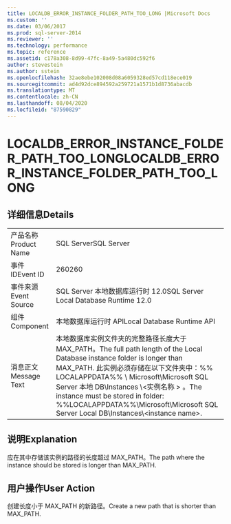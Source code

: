 ```yaml
---
title: LOCALDB_ERROR_INSTANCE_FOLDER_PATH_TOO_LONG |Microsoft Docs
ms.custom: ''
ms.date: 03/06/2017
ms.prod: sql-server-2014
ms.reviewer: ''
ms.technology: performance
ms.topic: reference
ms.assetid: c178a308-8d99-47fc-8a49-5a480dc592f6
author: stevestein
ms.author: sstein
ms.openlocfilehash: 32ae8ebe102008d08a6059328ed57cd118ece019
ms.sourcegitcommit: ad4d92dce894592a259721a1571b1d8736abacdb
ms.translationtype: MT
ms.contentlocale: zh-CN
ms.lasthandoff: 08/04/2020
ms.locfileid: "87590829"
---
```

# <a name="localdb_error_instance_folder_path_too_long"></a><span data-ttu-id="86da8-102">LOCALDB_ERROR_INSTANCE_FOLDER_PATH_TOO_LONG</span><span class="sxs-lookup"><span data-stu-id="86da8-102">LOCALDB_ERROR_INSTANCE_FOLDER_PATH_TOO_LONG</span></span>
    
## <a name="details"></a><span data-ttu-id="86da8-103">详细信息</span><span class="sxs-lookup"><span data-stu-id="86da8-103">Details</span></span>  
  
|||  
|-|-|  
|<span data-ttu-id="86da8-104">产品名称</span><span class="sxs-lookup"><span data-stu-id="86da8-104">Product Name</span></span>|<span data-ttu-id="86da8-105">SQL Server</span><span class="sxs-lookup"><span data-stu-id="86da8-105">SQL Server</span></span>|  
|<span data-ttu-id="86da8-106">事件 ID</span><span class="sxs-lookup"><span data-stu-id="86da8-106">Event ID</span></span>|<span data-ttu-id="86da8-107">260</span><span class="sxs-lookup"><span data-stu-id="86da8-107">260</span></span>|  
|<span data-ttu-id="86da8-108">事件来源</span><span class="sxs-lookup"><span data-stu-id="86da8-108">Event Source</span></span>|<span data-ttu-id="86da8-109">SQL Server 本地数据库运行时 12.0</span><span class="sxs-lookup"><span data-stu-id="86da8-109">SQL Server Local Database Runtime 12.0</span></span>|  
|<span data-ttu-id="86da8-110">组件</span><span class="sxs-lookup"><span data-stu-id="86da8-110">Component</span></span>|<span data-ttu-id="86da8-111">本地数据库运行时 API</span><span class="sxs-lookup"><span data-stu-id="86da8-111">Local Database Runtime API</span></span>|  
|<span data-ttu-id="86da8-112">消息正文</span><span class="sxs-lookup"><span data-stu-id="86da8-112">Message Text</span></span>|<span data-ttu-id="86da8-113">本地数据库实例文件夹的完整路径长度大于 MAX_PATH。</span><span class="sxs-lookup"><span data-stu-id="86da8-113">The full path length of the Local Database instance folder is longer than MAX_PATH.</span></span> <span data-ttu-id="86da8-114">此实例必须存储在以下文件夹中：%% LOCALAPPDATA%% \ Microsoft\Microsoft SQL Server 本地 DB\Instances \\<实例名称 \> 。</span><span class="sxs-lookup"><span data-stu-id="86da8-114">The instance must be stored in folder: %%LOCALAPPDATA%%\Microsoft\Microsoft SQL Server Local DB\Instances\\<instance name\>.</span></span>|  
  
## <a name="explanation"></a><span data-ttu-id="86da8-115">说明</span><span class="sxs-lookup"><span data-stu-id="86da8-115">Explanation</span></span>  
 <span data-ttu-id="86da8-116">应在其中存储该实例的路径的长度超过 MAX_PATH。</span><span class="sxs-lookup"><span data-stu-id="86da8-116">The path where the instance should be stored is longer than MAX_PATH.</span></span>  
  
## <a name="user-action"></a><span data-ttu-id="86da8-117">用户操作</span><span class="sxs-lookup"><span data-stu-id="86da8-117">User Action</span></span>  
 <span data-ttu-id="86da8-118">创建长度小于 MAX_PATH 的新路径。</span><span class="sxs-lookup"><span data-stu-id="86da8-118">Create a new path that is shorter than MAX_PATH.</span></span>  
  
  

